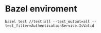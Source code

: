 # Bazel enviroment

```
bazel test //test:all --test_output=all --test_filter=AuthenticationService.IsValid 
```